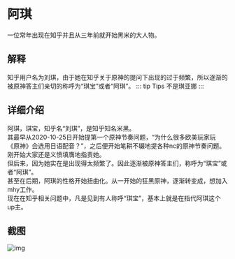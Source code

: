 # 阿琪
一位常年出现在知乎并且从三年前就开始黑米的大人物。
## 解释
知乎用户名为刘琪，由于她在知乎关于原神的提问下出现的过于频繁，所以逐渐的被原神答主们亲切的称呼为“琪宝”或者“阿琪”。
::: tip Tips
不是琪亚娜
:::
## 详细介绍
阿琪，琪宝，知乎名“刘琪”，是知乎知名米黑。   
其最早从2020-10-25日开始提第一个原神节奏问题，“为什么很多欧美玩家玩《原神》会选用日语配音？”，之后便开始笔耕不辍地提各种nc的原神节奏问题。   
刚开始大家还是义愤填膺地指责她。   
但后来，因为她实在是出现得太频繁了。因此逐渐被原神答主们，称呼为“琪宝”或者“阿琪”。   
甚至在后期，阿琪的性格开始扭曲化。从一开始的狂黑原神，逐渐转变成，想加入mhy工作。   
现在在知乎相关问题中，凡是见到有人称呼“琪宝”，基本上就是在指代阿琪这个up主。   
## 截图
![img](https://dimples-1337.heycrab.xyz/uploads/xianzhoutongjian/submits/刘琪.png)